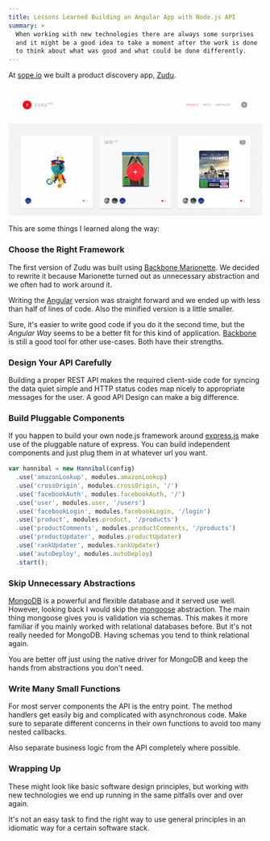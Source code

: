 ```yaml
---
title: Lessons Learned Building an Angular App with Node.js API
summary: >
  When working with new technologies there are always some surprises
  and it might be a good idea to take a moment after the work is done
  to think about what was good and what could be done differently.
---
```


At [sope.io](http://sope.io/) we built a product discovery app, [Zudu](http://www.zudu.cc/).

[![Zudo Screenshot](/images/zudu.jpg)](http://www.zudu.cc/)

This are some things I learned along the way:


### Choose the Right Framework
The first version of Zudu was built using [Backbone Marionette](http://marionettejs.com/). We decided to rewrite it because Marionette turned out as unnecessary abstraction and we often had to work around it.

Writing the [Angular](https://angularjs.org/) version was straight forward and we ended up with less than half of lines of code. Also the minified version is a little smaller.

Sure, it's easier to write good code if you do it the second time, but the _Angular Way_ seems to be a better fit for this kind of application.
[Backbone](http://backbonejs.org/) is still a good tool for other use-cases.
Both have their strengths.


### Design Your API Carefully
Building a proper REST API makes the required client-side code for syncing the data quiet simple and HTTP status codes map nicely to appropriate messages for the user.
A good API Design can make a big difference.


### Build Pluggable Components
If you happen to build your own node.js framework around [express.js](http://expressjs.com/) make use of the pluggable nature of express. You can build independent components and just plug them in at whatever url you want.

```js
var hannibal = new Hannibal(config)
  .use('amazonLookup', modules.amazonLookup)
  .use('crossOrigin', modules.crossOrigin, '/')
  .use('facebookAuth', modules.facebookAuth, '/')
  .use('user', modules.user, '/users')
  .use('facebookLogin', modules.facebookLogin, '/login')
  .use('product', modules.product, '/products')
  .use('productComments', modules.productComments, '/products')
  .use('productUpdater', modules.productUpdater)
  .use('rankUpdater', modules.rankUpdater)
  .use('autoDeploy', modules.autoDeploy)
  .start();
```


### Skip Unnecessary Abstractions
[MongoDB](http://www.mongodb.org/) is a powerful and flexible database and it served use well. However, looking back I would skip the [mongoose](http://mongoosejs.com/) abstraction. The main thing mongoose gives you is validation via schemas. This makes it more familiar if you mainly worked with relational databases before. But it's not really needed for MongoDB. Having schemas you tend to think relational again.

You are better off just using the native driver for MongoDB and keep the hands from abstractions you don't need.


### Write Many Small Functions
For most server components the API is the entry point. The method handlers get easily big and complicated with asynchronous code. Make sure to separate different concerns in their own functions to avoid too many nested callbacks.

Also separate business logic from the API completely where possible.


### Wrapping Up
These might look like basic software design principles, but working with new technologies we end up running in the same pitfalls over and over again.

It's not an easy task to find the right way to use general principles in an idiomatic way for a certain software stack.
